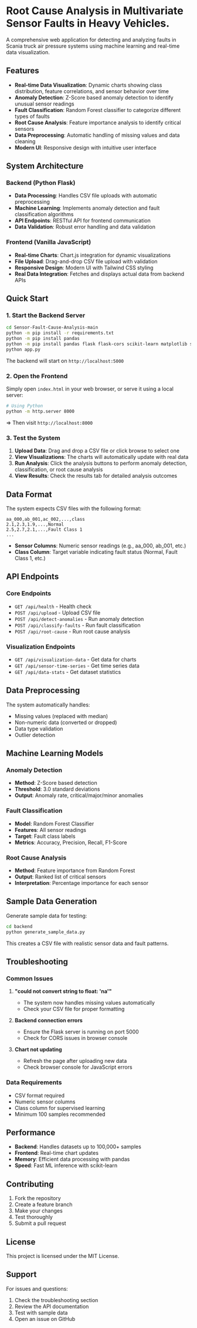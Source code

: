# Root Cause Analysis in Multivariate Sensor Faults in Heavy Vehicles.
   

A comprehensive web application for detecting and analyzing faults in Scania truck air pressure systems using machine learning and real-time data visualization.

## Features

- **Real-time Data Visualization**: Dynamic charts showing class distribution, feature correlations, and sensor behavior over time
- **Anomaly Detection**: Z-Score based anomaly detection to identify unusual sensor readings
- **Fault Classification**: Random Forest classifier to categorize different types of faults
- **Root Cause Analysis**: Feature importance analysis to identify critical sensors
- **Data Preprocessing**: Automatic handling of missing values and data cleaning
- **Modern UI**: Responsive design with intuitive user interface

## System Architecture

### Backend (Python Flask)
- **Data Processing**: Handles CSV file uploads with automatic preprocessing
- **Machine Learning**: Implements anomaly detection and fault classification algorithms
- **API Endpoints**: RESTful API for frontend communication
- **Data Validation**: Robust error handling and data validation

### Frontend (Vanilla JavaScript)
- **Real-time Charts**: Chart.js integration for dynamic visualizations
- **File Upload**: Drag-and-drop CSV file upload with validation
- **Responsive Design**: Modern UI with Tailwind CSS styling
- **Real Data Integration**: Fetches and displays actual data from backend APIs

## Quick Start

### 1. Start the Backend Server

```bash
cd Sensor-Fault-Cause-Analysis-main
python -m pip install -r requirements.txt
python -m pip install pandas
python -m pip install pandas flask flask-cors scikit-learn matplotlib seaborn
python app.py
```

The backend will start on `http://localhost:5000`

### 2. Open the Frontend

Simply open `index.html` in your web browser, or serve it using a local server:

```bash
# Using Python
python -m http.server 8000

```

=> Then visit `http://localhost:8000`

### 3. Test the System

1. **Upload Data**: Drag and drop a CSV file or click browse to select one
2. **View Visualizations**: The charts will automatically update with real data
3. **Run Analysis**: Click the analysis buttons to perform anomaly detection, classification, or root cause analysis
4. **View Results**: Check the results tab for detailed analysis outcomes

## Data Format

The system expects CSV files with the following format:

```csv
aa_000,ab_001,ac_002,...,class
2.1,2.3,1.9,...,Normal
2.5,2.7,2.1,...,Fault Class 1
...
```

- **Sensor Columns**: Numeric sensor readings (e.g., aa_000, ab_001, etc.)
- **Class Column**: Target variable indicating fault status (Normal, Fault Class 1, etc.)

## API Endpoints

### Core Endpoints
- `GET /api/health` - Health check
- `POST /api/upload` - Upload CSV file
- `POST /api/detect-anomalies` - Run anomaly detection
- `POST /api/classify-faults` - Run fault classification
- `POST /api/root-cause` - Run root cause analysis

### Visualization Endpoints
- `GET /api/visualization-data` - Get data for charts
- `GET /api/sensor-time-series` - Get time series data
- `GET /api/data-stats` - Get dataset statistics

## Data Preprocessing

The system automatically handles:
- Missing values (replaced with median)
- Non-numeric data (converted or dropped)
- Data type validation
- Outlier detection

## Machine Learning Models

### Anomaly Detection
- **Method**: Z-Score based detection
- **Threshold**: 3.0 standard deviations
- **Output**: Anomaly rate, critical/major/minor anomalies

### Fault Classification
- **Model**: Random Forest Classifier
- **Features**: All sensor readings
- **Target**: Fault class labels
- **Metrics**: Accuracy, Precision, Recall, F1-Score

### Root Cause Analysis
- **Method**: Feature importance from Random Forest
- **Output**: Ranked list of critical sensors
- **Interpretation**: Percentage importance for each sensor


## Sample Data Generation

Generate sample data for testing:

```bash
cd backend
python generate_sample_data.py
```

This creates a CSV file with realistic sensor data and fault patterns.

## Troubleshooting

### Common Issues

1. **"could not convert string to float: 'na'"**
   - The system now handles missing values automatically
   - Check your CSV file for proper formatting

2. **Backend connection errors**
   - Ensure the Flask server is running on port 5000
   - Check for CORS issues in browser console

3. **Chart not updating**
   - Refresh the page after uploading new data
   - Check browser console for JavaScript errors

### Data Requirements

- CSV format required
- Numeric sensor columns
- Class column for supervised learning
- Minimum 100 samples recommended

## Performance

- **Backend**: Handles datasets up to 100,000+ samples
- **Frontend**: Real-time chart updates
- **Memory**: Efficient data processing with pandas
- **Speed**: Fast ML inference with scikit-learn

## Contributing

1. Fork the repository
2. Create a feature branch
3. Make your changes
4. Test thoroughly
5. Submit a pull request

## License

This project is licensed under the MIT License.

## Support

For issues and questions:
1. Check the troubleshooting section
2. Review the API documentation
3. Test with sample data
4. Open an issue on GitHub 
